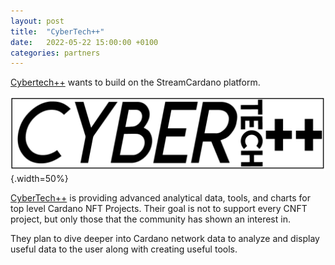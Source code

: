```yaml
---
layout: post
title:  "CyberTech++"
date:   2022-05-22 15:00:00 +0100
categories: partners
---
```


[Cybertech++](https://cybertechpp.io/) wants to build on the StreamCardano platform.

![CyberTech++ logo](/assets/images/partners/CYberTechClear-logo.png) {.width=50%}

[CyberTech++](https://mocossiland.cybertechpp.io/) is providing advanced analytical data, tools, and charts for top level Cardano NFT Projects.
Their goal is not to support every CNFT project, but only those that the community has shown an interest in.

They plan to dive deeper into Cardano network data to analyze and display useful data to the user along with creating useful tools.
